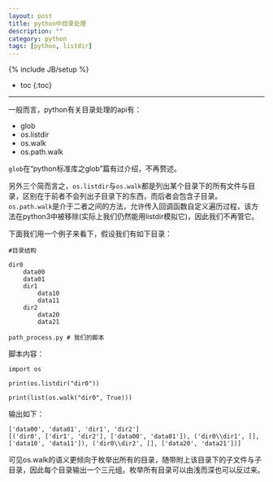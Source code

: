 ```yaml
---
layout: post
title: python中目录处理
description: ""
category: python
tags: [python, listdir]
---
```

{% include JB/setup %}

* toc
{:toc}

<hr />

一般而言，python有关目录处理的api有：

* glob
* os.listdir
* os.walk
* os.path.walk

`glob`在“python标准库之glob”篇有过介绍，不再赘述。

另外三个简而言之，`os.listdir`与`os.walk`都是列出某个目录下的所有文件与目录，区别在于前者不会列出子目录下的东西，而后者会包含子目录。
`os.path.walk`是介于二者之间的方法，允许传入回调函数自定义遍历过程，该方法在python3中被移除(实际上我们仍然能用listdir模拟它)，因此我们不再管它。

下面我们用一个例子来看下，假设我们有如下目录：

```
#目录结构

dir0
	data00
	data01
	dir1
		data10
		data11
	dir2
		data20
		data21

path_process.py # 我们的脚本

```

脚本内容：

```brush:python
import os

print(os.listdir("dir0"))

print(list(os.walk("dir0", True)))

```

输出如下：

```
['data00', 'data01', 'dir1', 'dir2']
[('dir0', ['dir1', 'dir2'], ['data00', 'data01']), ('dir0\\dir1', [], ['data10', 'data11']), ('dir0\\dir2', [], ['data20', 'data21'])]

```

可见os.walk的语义更倾向于枚举出所有的目录，随带附上该目录下的子文件与子目录，因此每个目录输出一个三元组。枚举所有目录可以由浅而深也可以反过来。